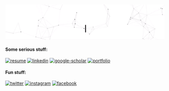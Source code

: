 ![Hi, I'm Sumukh 👋 I work on things that I find interesting 🚀](https://github.com/ssumukh/ssumukh/blob/main/greeting_gif.gif)

#### Some serious stuff:

<a href="https://ssumukh.github.io/documents/Sumukh_S_resume.pdf"><img src="https://img.icons8.com/color/50/000000/resume.png" alt="resume"/></a>
<a href="https://www.linkedin.com/in/sumukh-s"><img src="https://img.icons8.com/color/50/000000/linkedin.png" alt="linkedin"/></a>
<a href="https://scholar.google.com/citations?user=DJEPpPcAAAAJ"><img src="https://img.icons8.com/color/50/000000/google-scholar.png" alt="google-scholar"/></a>
<a href="http://ssumukh.github.io/"><img src="https://img.icons8.com/color/50/000000/web.png" alt="portfolio"/></a>

#### Fun stuff:

<a href="https://twitter.com/ssumukh"><img src="https://img.icons8.com/color/50/000000/twitter-squared.png" alt="twitter"/></a>
<a href="https://www.instagram.com/sumukh.yes"><img src="https://img.icons8.com/color/50/000000/instagram-new.png" alt="instagram"/></a>
<a href="https://www.facebook.com/sumukh.yes"><img src="https://img.icons8.com/color/50/000000/facebook.png" alt="facebook"/></a>

<!--
**ssumukh/ssumukh** is a ✨ _special_ ✨ repository because its `README.md` (this file) appears on your GitHub profile.

Here are some ideas to get you started:

- 🔭 I’m currently working on ...
- 🌱 I’m currently learning ...
- 👯 I’m looking to collaborate on ...
- 🤔 I’m looking for help with ...
- 💬 Ask me about ...
- 📫 How to reach me: ...
- 😄 Pronouns: ...
- ⚡ Fun fact: ...
-->
